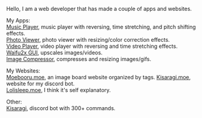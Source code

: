 Hello, I am a web developer that has made a couple of apps and websites. 

My Apps: \
[Music Player](https://github.com/Tenpi/Music-Player), music player with reversing, time stretching, and pitch shifting effects. \
[Photo Viewer](https://github.com/Tenpi/Photo-Viewer), photo viewer with resizing/color correction effects. \
[Video Player](https://github.com/Tenpi/Video-Player), video player with reversing and time stretching effects. \
[Waifu2x GUI](https://github.com/Tenpi/Waifu2x-GUI), upscales images/videos. \
[Image Compressor](https://github.com/Tenpi/Image-Compressor), compresses and resizing images/gifs.

My Websites: \
[Moebooru.moe](https://github.com/Tenpi/Moebooru.moe), an image board website organized by tags.
[Kisaragi.moe](https://github.com/Tenpi/Kisaragi.moe), website for my discord bot. \
[Lolisleep.moe](https://github.com/Tenpi/lolisleep.moe), I think it's self explanatory. 

Other: \
[Kisaragi](https://github.com/Tenpi/Kisaragi), discord bot with 300+ commands.
